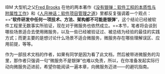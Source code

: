 IBM 大型机之父[Fred Brooks](https://en.wikipedia.org/wiki/Fred_Brooks) 在他的两本著作《[没有银弹：软件工程的本质性与附属性工作](https://en.wikipedia.org/wiki/No_Silver_Bullet)》和《[人月神话：软件项目管理之道](https://en.wikipedia.org/wiki/The_Mythical_Man-Month)》里都反复强调着一个观点：==“**软件研发中任何一项技术、方法、架构都不可能是银弹**”，这个结论已经被软件工程里无数事实所验证，现在对于微服务也依然成立。==本节，笔者将会谈到哪些场景适合去使用微服务，以及一些已经被验证过、被总结为经验的最佳的实践方式；而更主要的是想讨论什么场景不适合微服务，微服务存在哪些理解误区、应用前提，等等。

作为一部技术文档的作者，如果有同学是因为看了此文档，然后被带进微服务的沟里，那作者只强调一句“微服务不是银弹”也难以免责，所以，在你准备发起实际行动向微服务迈进前，希望你能阅读一遍本章，向微服务迈进——的避坑指南。